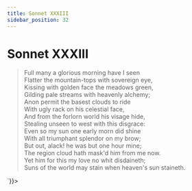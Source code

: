 ```yaml
---
title: Sonnet XXXIII
sidebar_position: 32
---
```

<div dangerouslySetInnerHTML={{__html: `<div><HTML><HEAD><TITLE>Sonnet XXXIII</TITLE></HEAD>
<BODY><H1>Sonnet XXXIII</H1>

<BLOCKQUOTE>Full many a glorious morning have I seen<BR>
Flatter the mountain-tops with sovereign eye,<BR>
Kissing with golden face the meadows green,<BR>
Gilding pale streams with heavenly alchemy;<BR>
Anon permit the basest clouds to ride<BR>
With ugly rack on his celestial face,<BR>
And from the forlorn world his visage hide,<BR>
Stealing unseen to west with this disgrace:<BR>
Even so my sun one early morn did shine<BR>
With all triumphant splendor on my brow;<BR>
But out, alack! he was but one hour mine;<BR>
The region cloud hath mask'd him from me now.<BR>
  Yet him for this my love no whit disdaineth;<BR>
  Suns of the world may stain when heaven's sun staineth.<BR>
</BLOCKQUOTE>

</BODY></HTML>
</div>`}}></div>